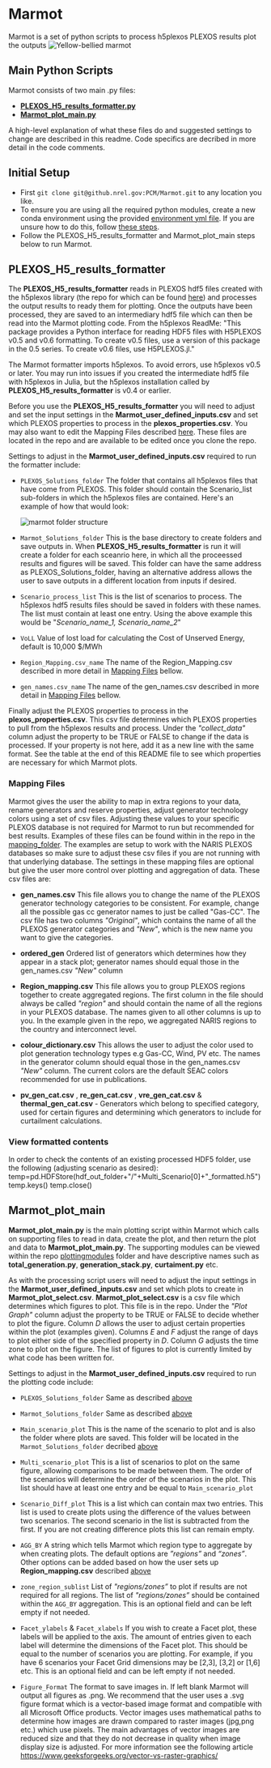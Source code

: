 # Marmot
Marmot is a set of python scripts to process h5plexos PLEXOS results plot the outputs 
![Yellow-bellied marmot](https://upload.wikimedia.org/wikipedia/commons/3/3b/Marmot-edit1.jpg)

## Main Python Scripts
Marmot consists of two main .py files:
* [**PLEXOS_H5_results_formatter.py**](https://github.nrel.gov/PCM/Marmot#plexos_h5_results_formatter)
* [**Marmot_plot_main.py**](https://github.nrel.gov/PCM/Marmot#marmot_plot_main)

A high-level explanation of what these files do and suggested settings to change are described in this readme. Code specifics are decribed in more detail in the code comments. 

## Initial Setup
* First `git clone git@github.nrel.gov:PCM/Marmot.git` to any location you like.
* To ensure you are using all the required python modules, create a new conda environment using the provided [environment yml file](https://github.nrel.gov/PCM/Marmot/blob/master/marmot-env.yml). If you are unsure how to do this, follow [these steps](https://docs.conda.io/projects/conda/en/latest/user-guide/tasks/manage-environments.html#creating-an-environment-from-an-environment-yml-file).
* Follow the PLEXOS_H5_results_formatter and Marmot_plot_main steps below to run Marmot.

## PLEXOS_H5_results_formatter
The **PLEXOS_H5_results_formatter** reads in PLEXOS hdf5 files created with the h5plexos library (the repo for which can be found [here](https://github.com/NREL/h5plexos)) and processes the output results to ready them for plotting. Once the outputs have been processed, they are saved to an intermediary hdf5 file which can then be read into the Marmot plotting code. From the h5plexos ReadMe: "This package provides a Python interface for reading HDF5 files with H5PLEXOS v0.5 and v0.6 formatting. To create v0.5 files, use a version of this package in the 0.5 series. To create v0.6 files, use H5PLEXOS.jl."

The Marmot formatter imports h5plexos. To avoid errors, use h5plexos v0.5 or later. You may run into issues if you created the intermediate hdf5 file with h5plexos in Julia, but the h5plexos installation called by **PLEXOS_H5_results_formatter** is v0.4 or earlier.

Before you use the **PLEXOS_H5_results_formatter** you will need to adjust and set the input settings in the **Marmot_user_defined_inputs.csv** and set which PLEXOS properties to process in the **plexos_properties.csv**. You may also want to edit the Mapping Files described [here](https://github.nrel.gov/PCM/Marmot#mapping-files). These files are located in the repo and are available to be edited once you clone the repo. 

Settings to adjust in the **Marmot_user_defined_inputs.csv** required to run the formatter include:

- `PLEXOS_Solutions_folder` The folder that contains all h5plexos files that have come from PLEXOS. This folder should contain the Scenario_list sub-folders in which the h5plexos files are contained. Here's an example of how that would look:
  
  ![marmot folder structure](https://github.nrel.gov/storage/user/1084/files/bf9d1670-1254-11eb-8e62-c06455591fb2)

- `Marmot_Solutions_folder` This is the base directory to create folders and save outputs in. When **PLEXOS_H5_results_formatter** is run it will create a folder for each sceanrio here, in which all the proceessed results and figures will be saved. This folder can have the same address as PLEXOS_Solutions_folder, having an alternative address allows the user to save outputs in a different location from inputs if desired. 

- `Scenario_process_list` This is the list of scenarios to process. The h5plexos hdf5 results files should be saved in folders with these names. The list must contain at least one entry. Using the above example this would be "*Scenario_name_1, Scenario_name_2*"

- `VoLL` Value of lost load for calculating the Cost of Unserved Energy, default is 10,000 $/MWh

- `Region_Mapping.csv_name` The name of the Region_Mapping.csv described in more detail in [Mapping Files](https://github.nrel.gov/PCM/Marmot#mapping-files) bellow.

- `gen_names.csv_name` The name of the gen_names.csv described in more detail in [Mapping Files](https://github.nrel.gov/PCM/Marmot#mapping-files) bellow.

Finally adjust the PLEXOS properties to process in the **plexos_properties.csv**. This csv file determines which PLEXOS properties to pull from the h5plexos results and process. Under the *"collect_data"* column adjust the property to be TRUE or FALSE to change if the data is processed. If your property is not here, add it as a new line with the same format. See the table at the end of this README file to see which properties are necessary for which Marmot plots.

  ### Mapping Files
Marmot gives the user the ability to map in extra regions to your data, rename generators and reserve properties, adjust generator technology colors using a set of csv files. Adjusting these values to your specific PLEXOS database is not required for Marmot to run but recommended for best results.
Examples of these files can be found within in the repo in the [mapping_folder](https://github.nrel.gov/PCM/Marmot/tree/master/mapping_folder). The examples are setup to work with the NARIS PLEXOS databases so make sure to adjust these csv files if you are not running with that underlying database. The settings in these mapping files are optional but give the user more control over plotting and aggregation of data. These csv files are:

- **gen_names.csv** This file allows you to change the name of the PLEXOS generator technology categories to be consistent. For example, change all the possible gas cc generator names to just be called "Gas-CC". The csv file has two columns *"Original"*, which contains the name of all the PLEXOS generator categories and *"New"*, which is the new name you want to give the categories. 

- **ordered_gen** Ordered list of generators which determines how they appear in a stack plot; generator names should equal those in the gen_names.csv *"New"* column

- **Region_mapping.csv** This file allows you to group PLEXOS regions together to create aggregated regions. The first column in the file should always be called *"region"* and should contain the name of all the regions in your PLEXOS database. The names given to all other columns is up to you. In the example given in the repo, we aggregated NARIS regions to the country and interconnect level.   

- **colour_dictionary.csv** This allows the user to adjust the color used to plot generation technology types e.g Gas-CC, Wind, PV etc. The names in the generator column should equal those in the gen_names.csv *"New"* column. The current colors are the default SEAC colors recommended for use in publications.

 - **pv_gen_cat.csv** , **re_gen_cat.csv** , **vre_gen_cat.csv** & **thermal_gen_cat.csv** - Generators which belong to specified category, used for certain figures and determining which generators to include for curtailment calculations.

### View formatted contents
In order to check the contents of an existing processed HDF5 folder, use the following (adjusting scenario as desired):
temp=pd.HDFStore(hdf_out_folder+"/"+Multi_Scenario[0]+"_formatted.h5")
temp.keys()
temp.close()

## Marmot_plot_main

**Marmot_plot_main.py** is the main plotting script within Marmot which calls on supporting files to read in data, create the plot, and then return the plot and data to **Marmot_plot_main.py**. The supporting modules can be viewed within the repo [plottingmodules](https://github.nrel.gov/PCM/Marmot/tree/master/plottingmodules) folder and have descriptive names such as **total_generation.py**, **generation_stack.py**, **curtaiment.py** etc. 

As with the processing script users will need to adjust the input settings in the **Marmot_user_defined_inputs.csv** and set which plots to create in **Marmot_plot_select.csv**. 
**Marmot_plot_select.csv** is a csv file which determines which figures to plot. This file is in the repo. Under the *"Plot Graph"* column adjust the property to be TRUE or FALSE to decide whether to plot the figure. Column *D* allows the user to adjust certain properties within the plot (examples given). Columns *E* and *F* adjust the range of days to plot either side of the specified property in *D*. Column *G* adjusts the time zone to plot on the figure. The list of figures to plot is currently limited by what code has been written for.  

Settings to adjust in the **Marmot_user_defined_inputs.csv** required to run the plotting code include:

- `PLEXOS_Solutions_folder` Same as described [above](https://github.nrel.gov/PCM/Marmot#plexos_h5_results_formatter)

- `Marmot_Solutions_folder` Same as described [above](https://github.nrel.gov/PCM/Marmot#plexos_h5_results_formatter)

- `Main_scenario_plot` This is the name of the scenario to plot and is also the folder where plots are saved. This folder will be located in the `Marmot_Solutions_folder` decribed [above](https://github.nrel.gov/PCM/Marmot#plexos_h5_results_formatter)

- `Multi_scenario_plot` This is a list of scenarios to plot on the same figure, allowing comparisons to be made between them. The order of the scenarios will determine the order of the scenarios in the plot. This list should have at least one entry and be equal to `Main_scenario_plot`

- `Scenario_Diff_plot` This is a list which can contain max two entries. This list is used to create plots using the difference of the values between two scenarios. The second scenario in the list is subtracted from the first. If you are not creating difference plots this list can remain empty.

- `AGG_BY` A string which tells Marmot which region type to aggregate by when creating plots. The default options are *”regions”* and *“zones”*. Other options can be added based on how the user sets up **Region_mapping.csv** described [above](https://github.nrel.gov/PCM/Marmot#mapping-files)

- `zone_region_sublist` List of *"regions/zones”* to plot if results are not required for all regions. The list of *"regions/zones”* should be contained within the `AGG_BY` aggregation. This is an optional field and can be left empty if not needed.

- `Facet_ylabels` & `Facet_xlabels` If you wish to create a Facet plot, these labels will be applied to the axis. The amount of entries given to each label will determine the dimensions of the Facet plot. This should be equal to the number of scenarios you are plotting. For example, if you have 6 scenarios your Facet Grid dimensions may be [2,3], [3,2] or [1,6] etc. This is an optional field and can be left empty if not needed.

- `Figure_Format` The format to save images in. If left blank Marmot will output all figures as .png. We recommend that the user uses a .svg figure format which is a vector-based image format and compatible with all Microsoft Office products. Vector images uses mathematical paths to determine how images are drawn compared to raster images (jpg,png etc.) which use pixels. The main advantages of vector images are reduced size and that they do not decrease in quality when image display size is adjusted. For more information see the following article https://www.geeksforgeeks.org/vector-vs-raster-graphics/
